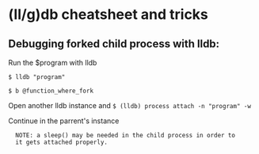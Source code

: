 # (ll/g)db cheatsheet and tricks

## Debugging forked child process with lldb:
   Run the $program with lldb
   
   ` $ lldb "program" `
   
   ` $ b @function_where_fork `
   
   Open another lldb instance and `$ (lldb) process attach -n "program" -w`
   
   Continue in the parrent's instance
      
      NOTE: a sleep() may be needed in the child process in order to
      it gets attached properly.
